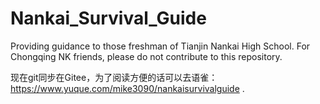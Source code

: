 # Nankai_Survival_Guide
Providing guidance to those freshman of Tianjin Nankai High School. For Chongqing NK friends, please do not contribute to this repository.

现在git同步在Gitee，为了阅读方便的话可以去语雀：https://www.yuque.com/mike3090/nankaisurvivalguide .
